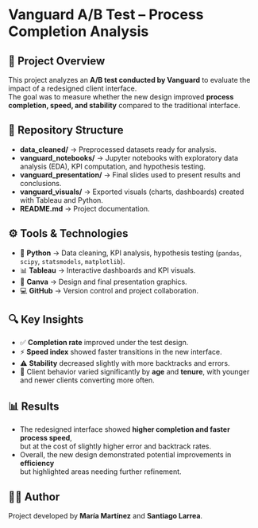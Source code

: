 # Vanguard A/B Test – Process Completion Analysis  

## 📌 Project Overview  
This project analyzes an **A/B test conducted by Vanguard** to evaluate the impact of a redesigned client interface.  
The goal was to measure whether the new design improved **process completion, speed, and stability** compared to the traditional interface.  

## 📂 Repository Structure  
- **data_cleaned/** → Preprocessed datasets ready for analysis.  
- **vanguard_notebooks/** → Jupyter notebooks with exploratory data analysis (EDA), KPI computation, and hypothesis testing.  
- **vanguard_presentation/** → Final slides used to present results and conclusions.  
- **vanguard_visuals/** → Exported visuals (charts, dashboards) created with Tableau and Python.  
- **README.md** → Project documentation.  

## ⚙️ Tools & Technologies  
- 🐍 **Python** → Data cleaning, KPI analysis, hypothesis testing (`pandas`, `scipy`, `statsmodels`, `matplotlib`).  
- 📊 **Tableau** → Interactive dashboards and KPI visuals.  
- 🎨 **Canva** → Design and final presentation graphics.  
- 💻 **GitHub** → Version control and project collaboration.  

## 🔍 Key Insights  
- ✅ **Completion rate** improved under the test design.  
- ⚡ **Speed index** showed faster transitions in the new interface.  
- ⚠️ **Stability** decreased slightly with more backtracks and errors.  
- 👥 Client behavior varied significantly by **age** and **tenure**, with younger and newer clients converting more often.  

## 📊 Results  
- The redesigned interface showed **higher completion and faster process speed**,  
  but at the cost of slightly higher error and backtrack rates.  
- Overall, the new design demonstrated potential improvements in **efficiency**  
  but highlighted areas needing further refinement.  

## 👩‍💻 Author  
Project developed by **María Martínez** and **Santiago Larrea**.  
